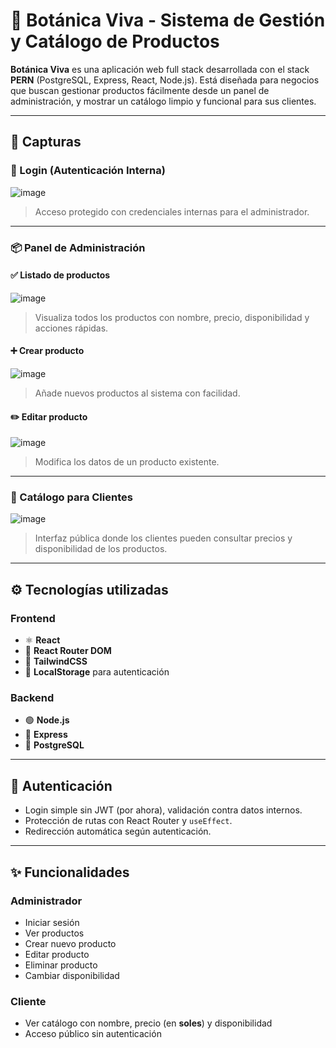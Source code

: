 # 🌿 Botánica Viva - Sistema de Gestión y Catálogo de Productos

**Botánica Viva** es una aplicación web full stack desarrollada con el stack **PERN** (PostgreSQL, Express, React, Node.js). Está diseñada para negocios que buscan gestionar productos fácilmente desde un panel de administración, y mostrar un catálogo limpio y funcional para sus clientes.

---

## 📸 Capturas

### 🔐 Login (Autenticación Interna)

![image](https://github.com/user-attachments/assets/446e3722-c5a7-4f50-8728-a2f888653f02)

> Acceso protegido con credenciales internas para el administrador.

---

### 📦 Panel de Administración

#### ✅ Listado de productos

![image](https://github.com/user-attachments/assets/d2340bb3-c728-49cd-a026-014e751cd1d6)

> Visualiza todos los productos con nombre, precio, disponibilidad y acciones rápidas.

#### ➕ Crear producto

![image](https://github.com/user-attachments/assets/b43b8e69-2aae-41a1-9ca5-1c261ed74d4f)

> Añade nuevos productos al sistema con facilidad.

#### ✏️ Editar producto

![image](https://github.com/user-attachments/assets/f9d31622-d1b2-4789-8000-d317c319cdfc)

> Modifica los datos de un producto existente.

---

### 🌼 Catálogo para Clientes

![image](https://github.com/user-attachments/assets/4a627dfc-4fe0-4671-a719-449c0c56a632)

> Interfaz pública donde los clientes pueden consultar precios y disponibilidad de los productos.

---

## ⚙️ Tecnologías utilizadas

### Frontend
- ⚛️ **React**
- 🧭 **React Router DOM**
- 💨 **TailwindCSS**
- 🍪 **LocalStorage** para autenticación

### Backend
- 🟢 **Node.js**
- 🚂 **Express**
- 🐘 **PostgreSQL**

---

## 🔐 Autenticación

- Login simple sin JWT (por ahora), validación contra datos internos.
- Protección de rutas con React Router y `useEffect`.
- Redirección automática según autenticación.

---

## ✨ Funcionalidades

### Administrador
- Iniciar sesión
- Ver productos
- Crear nuevo producto
- Editar producto
- Eliminar producto
- Cambiar disponibilidad

### Cliente
- Ver catálogo con nombre, precio (en **soles**) y disponibilidad
- Acceso público sin autenticación

